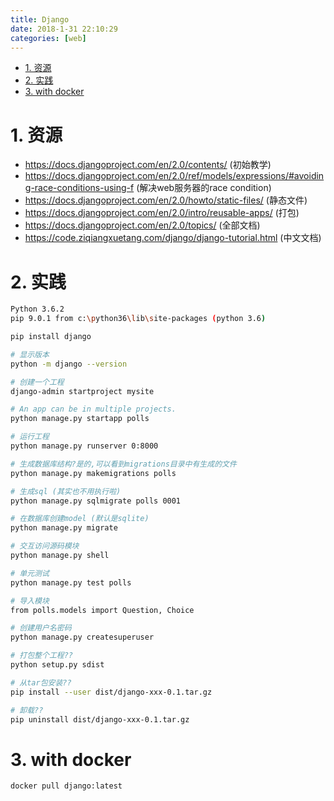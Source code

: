 ```yaml
---
title: Django
date: 2018-1-31 22:10:29
categories: [web]
---
```



<!-- TOC -->

- [1. 资源](#1-资源)
- [2. 实践](#2-实践)
- [3. with docker](#3-with-docker)

<!-- /TOC -->

<a id="markdown-1-资源" name="1-资源"></a>
# 1. 资源
* https://docs.djangoproject.com/en/2.0/contents/ (初始教学)
* https://docs.djangoproject.com/en/2.0/ref/models/expressions/#avoiding-race-conditions-using-f (解决web服务器的race condition)
* https://docs.djangoproject.com/en/2.0/howto/static-files/ (静态文件)
* https://docs.djangoproject.com/en/2.0/intro/reusable-apps/ (打包)
* https://docs.djangoproject.com/en/2.0/topics/ (全部文档)
* https://code.ziqiangxuetang.com/django/django-tutorial.html (中文文档)

<a id="markdown-2-实践" name="2-实践"></a>
# 2. 实践

```bash
Python 3.6.2
pip 9.0.1 from c:\python36\lib\site-packages (python 3.6)

pip install django

# 显示版本
python -m django --version

# 创建一个工程
django-admin startproject mysite

# An app can be in multiple projects.
python manage.py startapp polls

# 运行工程
python manage.py runserver 0:8000

# 生成数据库结构?是的,可以看到migrations目录中有生成的文件
python manage.py makemigrations polls

# 生成sql (其实也不用执行啦)
python manage.py sqlmigrate polls 0001

# 在数据库创建model (默认是sqlite)
python manage.py migrate

# 交互访问源码模块
python manage.py shell 

# 单元测试
python manage.py test polls

# 导入模块
from polls.models import Question, Choice

# 创建用户名密码
python manage.py createsuperuser

# 打包整个工程??
python setup.py sdist

# 从tar包安装??
pip install --user dist/django-xxx-0.1.tar.gz

# 卸载??
pip uninstall dist/django-xxx-0.1.tar.gz
```

<a id="markdown-3-with-docker" name="3-with-docker"></a>
# 3. with docker

```
docker pull django:latest
```
